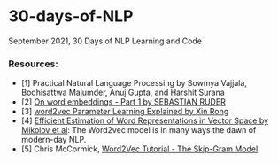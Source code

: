 # 30-days-of-NLP
September 2021, 30 Days of NLP Learning and Code

### Resources:
- [1] Practical Natural Language Processing by Sowmya Vajjala, Bodhisattwa Majumder, Anuj Gupta, and Harshit Surana
- [2] [On word embeddings - Part 1 by SEBASTIAN RUDER](https://ruder.io/word-embeddings-1/)
- [3] [word2vec Parameter Learning Explained by Xin Rong](https://arxiv.org/pdf/1411.2738.pdf)
- [4] [Efficient Estimation of Word Representations in Vector Space by Mikolov et al](https://arxiv.org/pdf/1301.3781.pdf): The Word2vec model is in many ways the dawn of modern-day NLP.
- [5] Chris McCormick, [Word2Vec Tutorial - The Skip-Gram Model](http://mccormickml.com/2016/04/19/word2vec-tutorial-the-skip-gram-model/)

